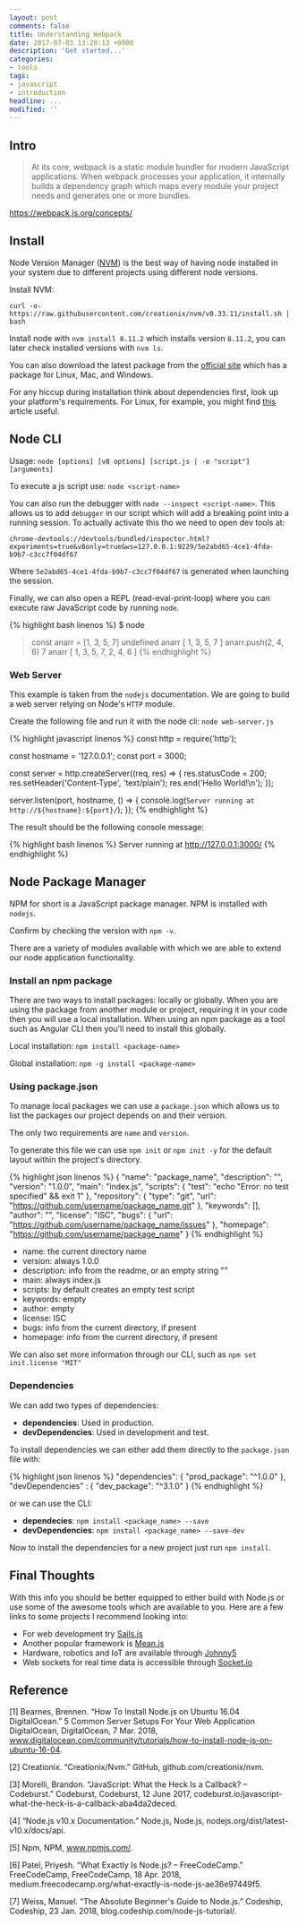 ```yaml
---
layout: post
comments: false
title: Understanding Webpack
date: 2017-07-03 13:28:13 +0000
description: 'Get started...'
categories:
- tools
tags:
- javascript
- introduction
headline: ...
modified: ''
---
```

## Intro

> At its core, webpack is a static module bundler for modern JavaScript
applications. When webpack processes your application, it internally builds a
dependency graph which maps every module your project needs and generates one or
more bundles.

https://webpack.js.org/concepts/

## Install

Node Version Manager ([NVM](https://github.com/creationix/nvm)) is the best way of having node installed in your system due to different projects using different node versions.

Install NVM:

`curl -o- https://raw.githubusercontent.com/creationix/nvm/v0.33.11/install.sh | bash`

Install node with `nvm install 8.11.2` which installs version `8.11.2`, you can later check installed versions with `nvm ls`.

You can also download the latest package from the [official site](https://nodejs.org/en/download/) which has a package for Linux, Mac, and Windows.

For any hiccup during installation think about dependencies first, look up your platform's requirements. For Linux, for example, you might find [this](https://www.digitalocean.com/community/tutorials/how-to-install-node-js-on-ubuntu-16-04) article useful.


## Node CLI

Usage: `node [options] [v8 options] [script.js | -e "script"] [arguments]`

To execute a js script use: `node <script-name>`

You can also run the debugger with `node --inspect <script-name>`. This allows us to add `debugger` in our script which will add a breaking point into a running session. To actually activate this tho we need to open dev tools at:

    chrome-devtools://devtools/bundled/inspector.html?experiments=true&v8only=true&ws=127.0.0.1:9229/5e2abd65-4ce1-4fda-b9b7-c3cc7f04df67

Where `5e2abd65-4ce1-4fda-b9b7-c3cc7f04df67` is generated when launching the session.

Finally, we can also open a  REPL (read-eval-print-loop) where you can execute raw JavaScript code by running `node`.

{% highlight bash linenos %}
$ node
> const anarr = [1, 3, 5, 7]
undefined
> anarr
[ 1, 3, 5, 7 ]
> anarr.push(2, 4, 6)
7
> anarr
[ 1, 3, 5, 7, 2, 4, 6 ]
{% endhighlight %}

### Web Server

This example is taken from the `nodejs` documentation. We are going to build a web server relying on Node's `HTTP` module.

Create the following file and run it with the node cli: `node web-server.js`

{% highlight javascript linenos %}
const http = require('http');

const hostname = '127.0.0.1';
const port = 3000;

const server = http.createServer((req, res) => {
  res.statusCode = 200;
  res.setHeader('Content-Type', 'text/plain');
  res.end('Hello World!\n');
});

server.listen(port, hostname, () => {
  console.log(`Server running at http://${hostname}:${port}/`);
});
{% endhighlight %}

The result should be the following console message:

{% highlight bash linenos %}
Server running at http://127.0.0.1:3000/
{% endhighlight %}

## Node Package Manager

NPM for short is a JavaScript package manager. NPM is installed with `nodejs`.

Confirm by checking the version with `npm -v`.

There are a variety of modules available with which we are able to extend our node application functionality.

### Install an npm package

There are two ways to install packages: locally or globally. When you are using the package from another module or project, requiring it in your code then you will use a local installation. When using an npm package as a tool such as Angular CLI then you'll need to install this globally.

Local installation: `npm install <package-name>`

Global installation: `npm -g install <package-name>`

### Using package.json

To manage local packages we can use a `package.json` which allows us to list the packages our project depends on and their version.

The only two requirements are `name` and `version`.

To generate this file we can use `npm init` or `npm init -y` for the default layout within the project's directory.

{% highlight json linenos %}
{
  "name": "package_name",
  "description": "",
  "version": "1.0.0",
  "main": "index.js",
  "scripts": {
    "test": "echo \"Error: no test specified\" && exit 1"
  },
  "repository": {
    "type": "git",
    "url": "https://github.com/username/package_name.git"
  },
  "keywords": [],
  "author": "",
  "license": "ISC",
  "bugs": {
    "url": "https://github.com/username/package_name/issues"
  },
  "homepage": "https://github.com/username/package_name"
}
{% endhighlight %}

* name: the current directory name
* version: always 1.0.0
* description: info from the readme, or an empty string ""
* main: always index.js
* scripts: by default creates an empty test script
* keywords: empty
* author: empty
* license: ISC
* bugs: info from the current directory, if present
* homepage: info from the current directory, if present

We can also set more information through our CLI, such as `npm set init.license "MIT"`

### Dependencies

We can add two types of dependencies:

* **dependencies**: Used in production.
* **devDependencies**: Used in development and test.

To install dependencies we can either add them directly to the `package.json` file with:

{% highlight json linenos %}
"dependencies": {
    "prod_package": "^1.0.0"
  },
  "devDependencies" : {
    "dev_package": "^3.1.0"
  }
{% endhighlight %}

or we can use the CLI:

* **dependecies**: `npm install <package_name> --save`
* **devDependencies**: `npm install <package_name> --save-dev`

Now to install the dependencies for a new project just run `npm install`.

## Final Thoughts

With this info you should be better equipped to either build with Node.js or
use some of the awesome tools which are available to you. Here are a few links
to some projects I recommend looking into:
- For web development try [Sails.js](https://sailsjs.com/)
- Another popular framework is [Mean.js](http://mean.io/)
- Hardware, robotics and IoT are available through [Johnny5](http://johnny-five.io/)
- Web sockets for real time data is accessible through [Socket.io](https://socket.io/)


## Reference

[1] Bearnes, Brennen. “How To Install Node.js on Ubuntu 16.04 DigitalOcean.” 5 Common Server Setups For Your Web Application DigitalOcean, DigitalOcean, 7 Mar. 2018, www.digitalocean.com/community/tutorials/how-to-install-node-js-on-ubuntu-16-04.

[2] Creationix. “Creationix/Nvm.” GitHub, github.com/creationix/nvm.

[3] Morelli, Brandon. “JavaScript: What the Heck Is a Callback? – Codeburst.” Codeburst, Codeburst, 12 June 2017, codeburst.io/javascript-what-the-heck-is-a-callback-aba4da2deced.

[4] “Node.js v10.x Documentation.” Node.js, Node.js, nodejs.org/dist/latest-v10.x/docs/api.

[5] Npm, NPM, www.npmjs.com/.

[6] Patel, Priyesh. “What Exactly Is Node.js? – FreeCodeCamp.” FreeCodeCamp, FreeCodeCamp, 18 Apr. 2018, medium.freecodecamp.org/what-exactly-is-node-js-ae36e97449f5.

[7] Weiss, Manuel. “The Absolute Beginner's Guide to Node.js.” Codeship, Codeship, 23 Jan. 2018, blog.codeship.com/node-js-tutorial/.
